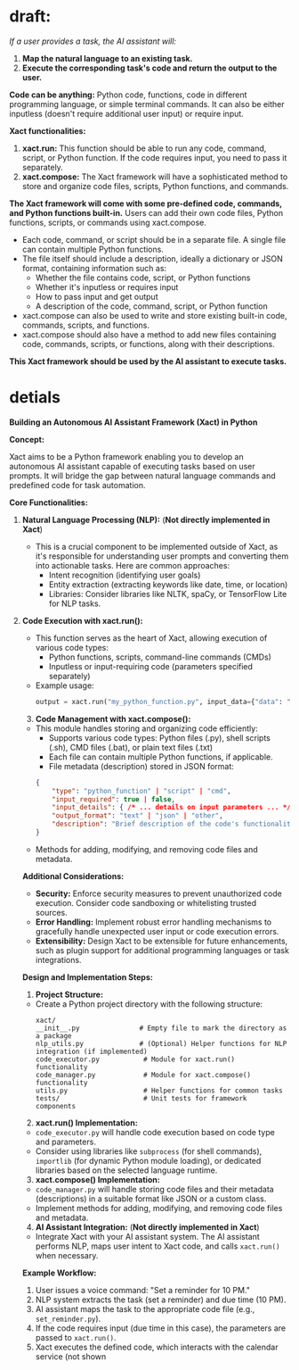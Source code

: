 
# draft:

*If a user provides a task, the AI assistant will:*
1. **Map the natural language to an existing task.**
2. **Execute the corresponding task's code and return the output to the user.**

**Code can be anything:** Python code, functions, code in different programming language, or simple terminal commands. It can also be either inputless (doesn't require additional user input) or require input.



**Xact functionalities:**

1. **xact.run:** This function should be able to run any code, command, script, or Python function. If the code requires input, you need to pass it separately.
2. **xact.compose:** The Xact framework will have a sophisticated method to store and organize code files, scripts, Python functions, and commands.

**The Xact framework will come with some pre-defined code, commands, and Python functions built-in.** Users can add their own code files, Python functions, scripts, or commands using xact.compose.

* Each code, command, or script should be in a separate file. A single file can contain multiple Python functions.
* The file itself should include a description, ideally a dictionary or JSON format, containing information such as:
    * Whether the file contains code, script, or Python functions
    * Whether it's inputless or requires input
    * How to pass input and get output
    * A description of the code, command, script, or Python function
* xact.compose can also be used to write and store existing built-in code, commands, scripts, and functions. 
* xact.compose should also have a method to add new files containing code, commands, scripts, or functions, along with their descriptions.

**This Xact framework should be used by the AI assistant to execute tasks.**





# detials

**Building an Autonomous AI Assistant Framework (Xact) in Python**

**Concept:**

Xact aims to be a Python framework enabling you to develop an autonomous AI assistant capable of executing tasks based on user prompts. It will bridge the gap between natural language commands and predefined code for task automation.

**Core Functionalities:**

1. **Natural Language Processing (NLP):** (**Not directly implemented in Xact**)

	- This is a crucial component to be implemented outside of Xact, as it's responsible for understanding user prompts and converting them into actionable tasks. Here are common approaches:
		- Intent recognition (identifying user goals)
		- Entity extraction (extracting keywords like date, time, or location)
		- Libraries: Consider libraries like NLTK, spaCy, or TensorFlow Lite for NLP tasks.

2. **Code Execution with xact.run():**

	- This function serves as the heart of Xact, allowing execution of various code types:
		- Python functions, scripts, command-line commands (CMDs)
		- Inputless or input-requiring code (parameters specified separately)
	- Example usage:
		```python
		output = xact.run("my_python_function.py", input_data={"data": "data"})  # Inputless or input-requiring
		```

	3. **Code Management with xact.compose():**
	- This module handles storing and organizing code efficiently:
		- Supports various code types: Python files (.py), shell scripts (.sh), CMD files (.bat), or plain text files (.txt)
		- Each file can contain multiple Python functions, if applicable.
		- File metadata (description) stored in JSON format:
		```json
		{
			"type": "python_function" | "script" | "cmd",
			"input_required": true | false,
			"input_details": { /* ... details on input parameters ... */ },
			"output_format": "text" | "json" | "other",
			"description": "Brief description of the code's functionality"
		}
		```
	- Methods for adding, modifying, and removing code files and metadata.

	**Additional Considerations:**

	- **Security:** Enforce security measures to prevent unauthorized code execution. Consider code sandboxing or whitelisting trusted sources.
	- **Error Handling:** Implement robust error handling mechanisms to gracefully handle unexpected user input or code execution errors.
	- **Extensibility:** Design Xact to be extensible for future enhancements, such as plugin support for additional programming languages or task integrations.

	**Design and Implementation Steps:**

	1. **Project Structure:**

	- Create a Python project directory with the following structure:
		```
		xact/
		__init__.py               # Empty file to mark the directory as a package
		nlp_utils.py              # (Optional) Helper functions for NLP integration (if implemented)
		code_executor.py           # Module for xact.run() functionality
		code_manager.py            # Module for xact.compose() functionality
		utils.py                   # Helper functions for common tasks
		tests/                     # Unit tests for framework components
		```

	2. **xact.run() Implementation:**

	- `code_executor.py` will handle code execution based on code type and parameters.
	- Consider using libraries like `subprocess` (for shell commands), `importlib` (for dynamic Python module loading), or dedicated libraries based on the selected language runtime.

	3. **xact.compose() Implementation:**

	- `code_manager.py` will handle storing code files and their metadata (descriptions) in a suitable format like JSON or a custom class.
	- Implement methods for adding, modifying, and removing code files and metadata.

	4. **AI Assistant Integration:** (**Not directly implemented in Xact**)
	- Integrate Xact with your AI assistant system. The AI assistant performs NLP, maps user intent to Xact code, and calls `xact.run()` when necessary.

	**Example Workflow:**

	1. User issues a voice command: "Set a reminder for 10 PM."
	2. NLP system extracts the task (set a reminder) and due time (10 PM).
	3. AI assistant maps the task to the appropriate code file (e.g., `set_reminder.py`).
	4. If the code requires input (due time in this case), the parameters are passed to `xact.run()`.
	5. Xact executes the defined code, which interacts with the calendar service (not shown
